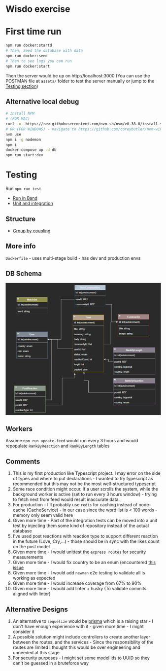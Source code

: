 # Wisdo exercise

# First time run
```bash
npm run docker:startd
# Then, Seed the database with data
npm run docker:seed
# Then to see logs you can run
npm run docker:start
```
Then the server would be up on http://localhost:3000
(You can use the POSTMAN file at `assets/` folder to test the server manually or jump to the [Testing section](#testing))

## Alternative local debug
```bash
# Install NPM
# (FOR MAC)
curl -o- https://raw.githubusercontent.com/nvm-sh/nvm/v0.38.0/install.sh | bash
# OR (FOR WINDOWS) - navigate to https://github.com/coreybutler/nvm-windows/releases
nvm use
npm i -g nodemon
npm i
docker-compose up -d db
npm run start:dev
```


# Testing

Run `npm run test`
- [Run in Band](docs/testing/run-in-band.md)
- [Unit and integration](docs/testing/unit-and-integration.md)

## Structure
- [Group by coupling](docs/group-by-coupling.md)

## More info
`Dockerfile` - uses multi-stage build - has dev and production envs

## DB Schema
![Db Schema](docs/db_diagram.png)

## Workers
Assume `npm run update-feed` would run every 3 hours and would repopulate `RankByReaction` and `RankByLength` tables

## Comments
1. This is my first production like Typescript project. I may error on the side of types and where to put declarations -
I wanted to try typescript as recommended but this may not be the most well-structured typescript
2. Some race condition might occur. If a user scrolls the system, while the background worker is active (set to run every 3 hours window) - 
trying to fetch next from feed would result inaccurate data.
3. For production - I'll probably use `redis` for caching instead of node-cache (CacheService) - in our case since the word list is < 100 words - memory only seem valid here
4. Given more time - Part of the integration tests can be moved into a unit test by injecting them some kind of repository instead of the actual database
5. I've used post reactions with reaction type to support different reaction in the future (Love, Cry,...) - those should be in sync with the likes count on the post model
6. Given more time - I would unittest the `express routes` for security measurements
7. Given more time - I would fix country to be an enum (encountered [this issue](https://github.com/sequelize/sequelize/issues/2577)
8. Given more time - I would add `newman` e2e testing to validate all is working as expected
9. Given more time - I would increase coverage from 67% to 90%
10. Given more time - I would add linter + husky (To validate commits aligned with linter)

## Alternative Designs
1. An alternative to `sequelize` would be [prisma](https://www.prisma.io/) which is a raising star -
I don't have enough experience with it - given more time - I might consider it
2. A possible solution might include controllers to create another layer between the routes, and the services -
Since the responsibility of the routes are limited I thought this would be over engineering and unneeded at this stage
3. For security purposes - I might set some model ids to UUID so they can't be guessed in a bruteforce way
